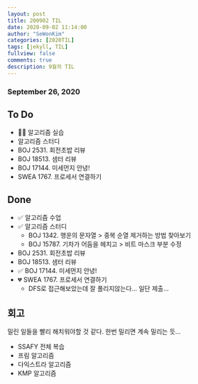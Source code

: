 ```yaml
---
layout: post
title: 200902 TIL
date: 2020-09-02 11:14:00
author: "SeWonKim"
categories: [2020TIL]
tags: [jekyll, TIL]
fullview: false
comments: true
description: 9월의 TIL
---
```


### September 26, 2020

## To Do

- 👨‍💻 알고리즘 실습
- 알고리즘 스터디
- BOJ 2531. 회전초밥 리뷰
- BOJ 18513. 샘터 리뷰
- BOJ 17144. 미세먼지 안녕!
- SWEA 1767. 프로세서 연결하기

## Done

- ✅ 알고리즘 수업
- ✅ 알고리즘 스터디
  - BOJ 1342. 행운의 문자열 > 중복 순열 제거하는 방법 찾아보기
  - BOJ 15787. 기차가 어둠을 헤치고 > 비트 마스크 부분 수정
- BOJ 2531. 회전초밥 리뷰
- BOJ 18513. 샘터 리뷰
- ✅ BOJ 17144. 미세먼지 안녕!
- 💔 SWEA 1767. 프로세서 연결하기
  - DFS로 접근해보았는데 잘 풀리지않는다... 일단 제출...

## 회고

밀린 일들을 빨리 해치워야할 것 같다.
한번 밀리면 계속 밀리는 듯...

- SSAFY 전체 복습
- 프림 알고리즘
- 다익스트라 알고리즘
- KMP 알고리즘
